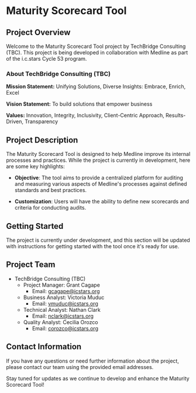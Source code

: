 # Maturity Scorecard Tool

## Project Overview

Welcome to the Maturity Scorecard Tool project by TechBridge Consulting (TBC). This project is being developed in collaboration with Medline as part of the i.c.stars Cycle 53 program.

### About TechBridge Consulting (TBC)

**Mission Statement:** Unifying Solutions, Diverse Insights: Embrace, Enrich, Excel

**Vision Statement:** To build solutions that empower business

**Values:** Innovation, Integrity, Inclusivity, Client-Centric Approach, Results-Driven, Transparency

## Project Description

The Maturity Scorecard Tool is designed to help Medline improve its internal processes and practices. While the project is currently in development, here are some key highlights:

- **Objective**: The tool aims to provide a centralized platform for auditing and measuring various aspects of Medline's processes against defined standards and best practices.

- **Customization**: Users will have the ability to define new scorecards and criteria for conducting audits.

## Getting Started

The project is currently under development, and this section will be updated with instructions for getting started with the tool once it's ready for use.

## Project Team

- TechBridge Consulting (TBC)
  - Project Manager: Grant Cagape
    - Email: gcagape@icstars.org
  - Business Analyst: Victoria Muduc 
    - Email: vmuduc@icstars.org
  - Technical Analyst: Nathan Clark
    - Email: nclark@icstars.org
  - Quality Analyst: Cecilia Orozco
    - Email: corozco@icstars.org

## Contact Information

If you have any questions or need further information about the project, please contact our team using the provided email addresses.

Stay tuned for updates as we continue to develop and enhance the Maturity Scorecard Tool!
